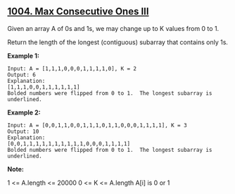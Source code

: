 ## [1004. Max Consecutive Ones III](https://leetcode.com/problems/max-consecutive-ones-iii/)

Given an array A of 0s and 1s, we may change up to K values from 0 to 1.

Return the length of the longest (contiguous) subarray that contains only 1s.

**Example 1:**

```
Input: A = [1,1,1,0,0,0,1,1,1,1,0], K = 2
Output: 6
Explanation:
[1,1,1,0,0,1,1,1,1,1,1]
Bolded numbers were flipped from 0 to 1.  The longest subarray is underlined.
```

**Example 2:**

```
Input: A = [0,0,1,1,0,0,1,1,1,0,1,1,0,0,0,1,1,1,1], K = 3
Output: 10
Explanation:
[0,0,1,1,1,1,1,1,1,1,1,1,0,0,0,1,1,1,1]
Bolded numbers were flipped from 0 to 1.  The longest subarray is underlined.
```

**Note:**

1 <= A.length <= 20000
0 <= K <= A.length
A[i] is 0 or 1
